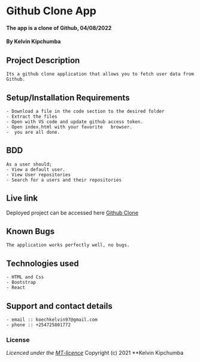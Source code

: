# Github Clone App 
#### The app is a clone of Github, 04/08/2022
#### **By Kelvin Kipchumba**
## Project Description
    Its a github clone application that allows you to fetch user data from Github.
## Setup/Installation Requirements
    - Download a file in the code section to the desired folder
    - Extract the files
    - Open with VS code and update github access token.
    - Open index.html with your favorite   browser.
    -  you are all done.

## BDD
    As a user should;
    - View a default user.
    - View User repositories
    - Search for a users and their repositories

## Live link
Deployed project can be accessed here [Github Clone]()   

## Known Bugs
    The application works perfectly well, no bugs.

## Technologies used
    - HTML and Css
    - Bootstrap
    - React

## Support and contact details
    - email :: koechkelvin97@gmail.com
    - phone :: +254725801772

### License
*Licenced under the [MT-licence](https://github.com/k-koech/github_project1FI/blob/master/LICENSE.md)*
Copyright (c) 2021 **Kelvin Kipchumba
